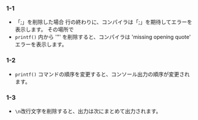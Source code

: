 ### 1-1
- 「;」を削除した場合 行の終わりに、コンパイラは「;」を期待してエラーを表示します。 その場所で
- `printf()` 内から '"' を削除すると、コンパイラは 'missing opening quote' エラーを表示します。
### 1-2
- `printf()` コマンドの順序を変更すると、コンソール出力の順序が変更されます。
### 1-3
- `\n`改行文字を削除すると、出力は次にまとめて出力されます。